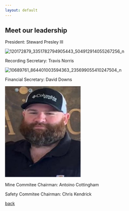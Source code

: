 ```yaml
---
layout: default
---
```


## Meet our leadership

President:
Steward Presley III

![120172879_3351782794905443_504912914055267256_n](https://user-images.githubusercontent.com/127059658/223015327-3b8ce732-df58-4069-87a9-0524e30a8c3a.jpg=250x250)



Recording Secretary:
Travis Norris

![10689761_864401003594363_235699055410247504_n](https://user-images.githubusercontent.com/127059658/223016605-50978e90-6db2-4e61-9edf-519befa6c6ec.jpg)


Financial Secretary:
David Downs 

<img src="https://github.com/David-Downs/David-Downs.github.io/blob/main/Images/David.jpg" width="250" height="300" />






Mine Commitee Chairman: 
Antoino Cottingham 




Safety Commitee Chairman:
Chris Kendrick 





[back](./)

